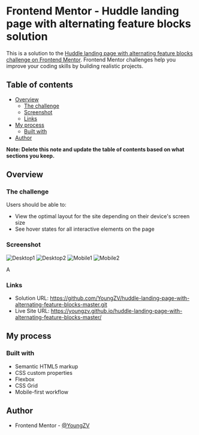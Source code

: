 # Frontend Mentor - Huddle landing page with alternating feature blocks solution

This is a solution to the [Huddle landing page with alternating feature blocks challenge on Frontend Mentor](https://www.frontendmentor.io/challenges/huddle-landing-page-with-alternating-feature-blocks-5ca5f5981e82137ec91a5100). Frontend Mentor challenges help you improve your coding skills by building realistic projects. 

## Table of contents

- [Overview](#overview)
  - [The challenge](#the-challenge)
  - [Screenshot](#screenshot)
  - [Links](#links)
- [My process](#my-process)
  - [Built with](#built-with)
- [Author](#author)


**Note: Delete this note and update the table of contents based on what sections you keep.**

## Overview

### The challenge

Users should be able to:

- View the optimal layout for the site depending on their device's screen size
- See hover states for all interactive elements on the page

### Screenshot

![Desktop1](./screenshots/desktop1.png)
![Desktop2](./screenshots/desktop2.png)
![Mobile1](./screenshots/mobile1.png)
![Mobile2](./screenshots/mobile2.png)

A
### Links

- Solution URL: https://github.com/YoungZV/huddle-landing-page-with-alternating-feature-blocks-master.git
- Live Site URL: https://youngzv.github.io/huddle-landing-page-with-alternating-feature-blocks-master/

## My process

### Built with

- Semantic HTML5 markup
- CSS custom properties
- Flexbox
- CSS Grid
- Mobile-first workflow


## Author

- Frontend Mentor - [@YoungZV](https://www.frontendmentor.io/profile/YoungZV)


